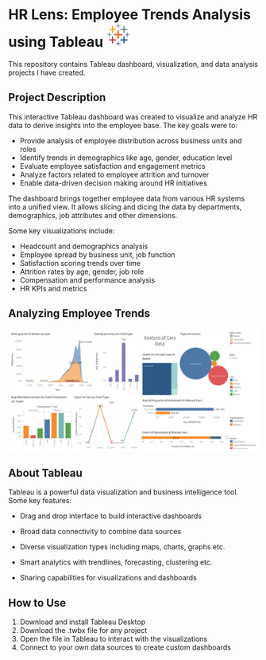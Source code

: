 
# HR Lens: Employee Trends Analysis using Tableau ![icons8-tableau-software-48](Assets/tableau.png)


This repository contains Tableau dashboard, visualization, and data analysis projects I have created.


 ## Project Description

 This interactive Tableau dashboard was created to visualize and analyze HR data to derive insights into the employee base. The key goals were to:
 
 - Provide analysis of employee distribution across business units and roles
 - Identify trends in demographics like age, gender, education level
 - Evaluate employee satisfaction and engagement metrics
 - Analyze factors related to employee attrition and turnover
 - Enable data-driven decision making around HR initiatives

The dashboard brings together employee data from various HR systems into a unified view. It allows slicing and dicing the data by departments, demographics, job attributes and other dimensions.

Some key visualizations include:

- Headcount and demographics analysis
- Employee spread by business unit, job function
- Satisfaction scoring trends over time
- Attrition rates by age, gender, job role
- Compensation and performance analysis
- HR KPIs and metrics

## Analyzing Employee Trends


![Tableau Dashboard](Assets/Tableau_Dashboard.png)


## About Tableau

Tableau is a powerful data visualization and business intelligence tool. Some key features:

- Drag and drop interface to build interactive dashboards 

- Broad data connectivity to combine data sources 

- Diverse visualization types including maps, charts, graphs etc.

- Smart analytics with trendlines, forecasting, clustering etc.

- Sharing capabilities for visualizations and dashboards

## How to Use

1. Download and install Tableau Desktop
2. Download the .twbx file for any project
3. Open the file in Tableau to interact with the visualizations
4. Connect to your own data sources to create custom dashboards
